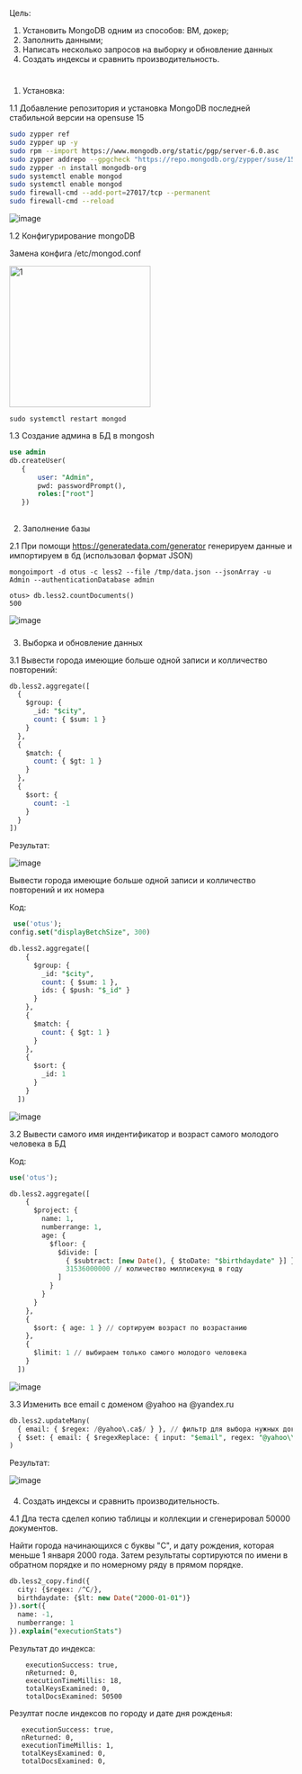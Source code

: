 Цель:

1. Установить MongoDB одним из способов: ВМ, докер;
2. Заполнить данными;
3. Написать несколько запросов на выборку и обновление данных
4. Создать индексы и сравнить производительность.

#
1. Установка:

 1.1 Добавление репозитория и установка MongoDB последней стабильной версии на opensuse 15
```bash
sudo zypper ref
sudo zypper up -y
sudo rpm --import https://www.mongodb.org/static/pgp/server-6.0.asc
sudo zypper addrepo --gpgcheck "https://repo.mongodb.org/zypper/suse/15/mongodb-org/6.0/x86_64/" mongodb
sudo zypper -n install mongodb-org
sudo systemctl enable mongod
sudo systemctl enable mongod
sudo firewall-cmd --add-port=27017/tcp --permanent
sudo firewall-cmd --reload
```
![image](https://user-images.githubusercontent.com/121313424/231887287-210954c6-a4d6-4706-a05e-aa84ad0c4b60.png)

 1.2 Конфигурирование mongoDB

Замена конфига /etc/mongod.conf 

<img width="251" alt="1" src="https://user-images.githubusercontent.com/121313424/231899719-82b761c3-aa79-473f-affc-ba7994eb3f8d.png"> 

` sudo systemctl restart mongod `

1.3 Создание админа в БД в mongosh

```sql
use admin
db.createUser(
   {
       user: "Admin", 
       pwd: passwordPrompt(), 
       roles:["root"]
   })
```
##
2. Заполнение базы

2.1 При помощи https://generatedata.com/generator генерируем данные и импортируем в бд (использовал формат JSON)

` mongoimport -d otus -c less2 --file /tmp/data.json --jsonArray -u Admin --authenticationDatabase admin `

``` 
otus> db.less2.countDocuments()
500
```
![image](https://user-images.githubusercontent.com/121313424/231908180-bf1c9094-f5f0-4c3d-839d-3a643fefe48f.png)

###
3. Выборка и обновление данных

3.1 Вывести города имеющие больше одной записи и колличество повторений:

```sql
db.less2.aggregate([
  {
    $group: {
      _id: "$city",
      count: { $sum: 1 }
    }
  },
  {
    $match: {
      count: { $gt: 1 }
    }
  },
  {
    $sort: {
      count: -1
    }
  }
])
```

Результат: 

![image](https://user-images.githubusercontent.com/121313424/232605318-da21e777-5af1-4fd5-8557-fa3cf2a4cadc.png)


Вывести города имеющие больше одной записи и колличество повторений и их номера

Код: 
```sql
 use('otus');
config.set("displayBetchSize", 300)

db.less2.aggregate([
    {
      $group: {
        _id: "$city",
        count: { $sum: 1 },
        ids: { $push: "$_id" }
      }
    },
    {
      $match: {
        count: { $gt: 1 }
      }
    },
    {
      $sort: {
        _id: 1
      }
    }
  ]) 
```
![image](https://user-images.githubusercontent.com/121313424/232605367-10e322c8-05d6-4ee4-87cc-8a4a445cfab0.png)

3.2 Вывести самого имя индентификатор и возраст самого молодого человека в БД

Код:
```sql
use('otus');

db.less2.aggregate([
    {
      $project: {
        name: 1,
        numberrange: 1,
        age: {
          $floor: {
            $divide: [
              { $subtract: [new Date(), { $toDate: "$birthdaydate" }] },
              31536000000 // количество миллисекунд в году
            ]
          }
        }
      }
    },
    {
      $sort: { age: 1 } // сортируем возраст по возрастанию
    },
    {
      $limit: 1 // выбираем только самого молодого человека
    }
  ])
```

![image](https://user-images.githubusercontent.com/121313424/232602636-3e1fc5c7-03aa-424a-bc42-e1e294cc35fb.png)


3.3 Изменить все email с доменом @yahoo на @yandex.ru

```sql
db.less2.updateMany(
  { email: { $regex: /@yahoo\.ca$/ } }, // фильтр для выбора нужных документов
  { $set: { email: { $regexReplace: { input: "$email", regex: "@yahoo\\.ca$", replacement: "@yandex.ru" } } } } // операция обновления документов
)
```
Результат:

![image](https://user-images.githubusercontent.com/121313424/232606646-d05279d6-d065-4a12-b0ae-bc3552d9aeb7.png)

####

4. Создать индексы и сравнить производительность.

4.1 Дла теста сделел копию таблицы и коллекции и сгенерировал 50000 документов.

Найти города начинающихся с буквы "C", и дату рождения, которая меньше 1 января 2000 года. 
Затем результаты сортируются по имени в обратном порядке и по номерному ряду в прямом порядке.

```sql
db.less2_copy.find({
  city: {$regex: /^C/},
  birthdaydate: {$lt: new Date("2000-01-01")}
}).sort({
  name: -1,
  numberrange: 1
}).explain("executionStats")

```

Результат до индекса:

``` executionStats: {
    executionSuccess: true,
    nReturned: 0,
    executionTimeMillis: 18,
    totalKeysExamined: 0,
    totalDocsExamined: 50500
  ``` 
 Резултат после индексов по городу и дате дня рожденья:
 
 ``` executionStats: {
    executionSuccess: true,
    nReturned: 0,
    executionTimeMillis: 1,
    totalKeysExamined: 0,
    totalDocsExamined: 0,
   ```
    
   

  
  
  






